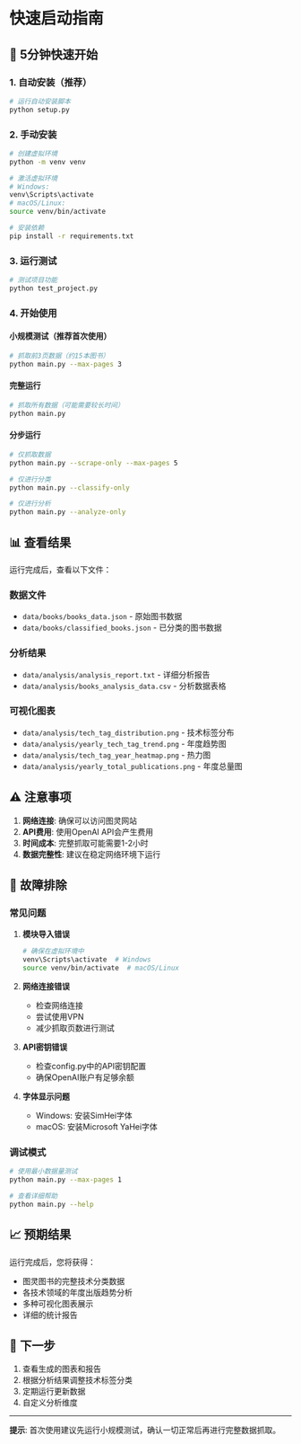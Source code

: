 # 快速启动指南

## 🚀 5分钟快速开始

### 1. 自动安装（推荐）

```bash
# 运行自动安装脚本
python setup.py
```

### 2. 手动安装

```bash
# 创建虚拟环境
python -m venv venv

# 激活虚拟环境
# Windows:
venv\Scripts\activate
# macOS/Linux:
source venv/bin/activate

# 安装依赖
pip install -r requirements.txt
```

### 3. 运行测试

```bash
# 测试项目功能
python test_project.py
```

### 4. 开始使用

#### 小规模测试（推荐首次使用）

```bash
# 抓取前3页数据（约15本图书）
python main.py --max-pages 3
```

#### 完整运行

```bash
# 抓取所有数据（可能需要较长时间）
python main.py
```

#### 分步运行

```bash
# 仅抓取数据
python main.py --scrape-only --max-pages 5

# 仅进行分类
python main.py --classify-only

# 仅进行分析
python main.py --analyze-only
```

## 📊 查看结果

运行完成后，查看以下文件：

### 数据文件
- `data/books/books_data.json` - 原始图书数据
- `data/books/classified_books.json` - 已分类的图书数据

### 分析结果
- `data/analysis/analysis_report.txt` - 详细分析报告
- `data/analysis/books_analysis_data.csv` - 分析数据表格

### 可视化图表
- `data/analysis/tech_tag_distribution.png` - 技术标签分布
- `data/analysis/yearly_tech_tag_trend.png` - 年度趋势图
- `data/analysis/tech_tag_year_heatmap.png` - 热力图
- `data/analysis/yearly_total_publications.png` - 年度总量图

## ⚠️ 注意事项

1. **网络连接**: 确保可以访问图灵网站
2. **API费用**: 使用OpenAI API会产生费用
3. **时间成本**: 完整抓取可能需要1-2小时
4. **数据完整性**: 建议在稳定网络环境下运行

## 🔧 故障排除

### 常见问题

1. **模块导入错误**
   ```bash
   # 确保在虚拟环境中
   venv\Scripts\activate  # Windows
   source venv/bin/activate  # macOS/Linux
   ```

2. **网络连接错误**
   - 检查网络连接
   - 尝试使用VPN
   - 减少抓取页数进行测试

3. **API密钥错误**
   - 检查config.py中的API密钥配置
   - 确保OpenAI账户有足够余额

4. **字体显示问题**
   - Windows: 安装SimHei字体
   - macOS: 安装Microsoft YaHei字体

### 调试模式

```bash
# 使用最小数据量测试
python main.py --max-pages 1

# 查看详细帮助
python main.py --help
```

## 📈 预期结果

运行完成后，您将获得：

- 图灵图书的完整技术分类数据
- 各技术领域的年度出版趋势分析
- 多种可视化图表展示
- 详细的统计报告

## 🎯 下一步

1. 查看生成的图表和报告
2. 根据分析结果调整技术标签分类
3. 定期运行更新数据
4. 自定义分析维度

---

**提示**: 首次使用建议先运行小规模测试，确认一切正常后再进行完整数据抓取。 